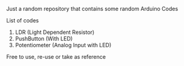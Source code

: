 Just a random repository that contains some random Arduino Codes

List of codes
1.  LDR (Light Dependent Resistor)
2.  PushButton (With LED)
3.  Potentiometer (Analog Input with LED)

Free to use, re-use or take as reference
